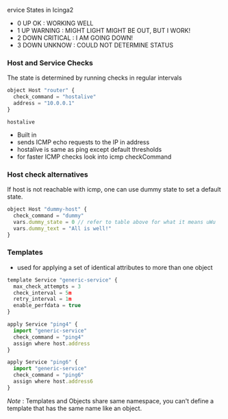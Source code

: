 ervice States in Icinga2
* 0 UP   OK       :            WORKING WELL
* 1 UP   WARNING  :      MIGHT LIGHT MIGHT BE OUT, BUT I WORK!
* 2 DOWN CRITICAL :      I AM GOING DOWN! 
* 3 DOWN UNKNOW   :      COULD NOT DETERMINE STATUS

### Host and Service Checks 
The state is determined by running checks in regular intervals

```js
object Host "router" {
  check_command = "hostalive"
  address = "10.0.0.1"
}
```
`hostalive`
* Built in
* sends ICMP echo requests to the IP in address
* hostalive is same as ping except default thresholds
* for faster ICMP checks look into icmp checkCommand

### Host check alternatives

If host is not reachable with icmp, one can use dummy state to set a default state.

```js
object Host "dummy-host" {
  check_command = "dummy"
  vars.dummy_state = 0 // refer to table above for what it means uWu
  vars.dummy_text = "All is well!"
}
```
### Templates 
* used for applying a set of identical attributes to more than one object

```js
template Service "generic-service" {
  max_check_attempts = 3
  check_interval = 5m
  retry_interval = 1m
  enable_perfdata = true
}

apply Service "ping4" {
  import "generic-service"
  check_command = "ping4"
  assign where host.address
}

apply Service "ping6" {
  import "generic-service"
  check_command = "ping6"
  assign where host.address6
}
```

*Note* : Templates and Objects share same namespace, you can't define a template that has the same name like an object.


